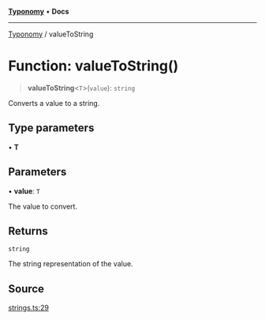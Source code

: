 [**Typonomy**](../README.md) • **Docs**

***

[Typonomy](../globals.md) / valueToString

# Function: valueToString()

> **valueToString**\<`T`\>(`value`): `string`

Converts a value to a string.

## Type parameters

• **T**

## Parameters

• **value**: `T`

The value to convert.

## Returns

`string`

The string representation of the value.

## Source

[strings.ts:29](https://github.com/softcraft-development/typonomy/blob/b0e16bd041f316a076ebba1edb1d4cf521b110ee/src/strings.ts#L29)
